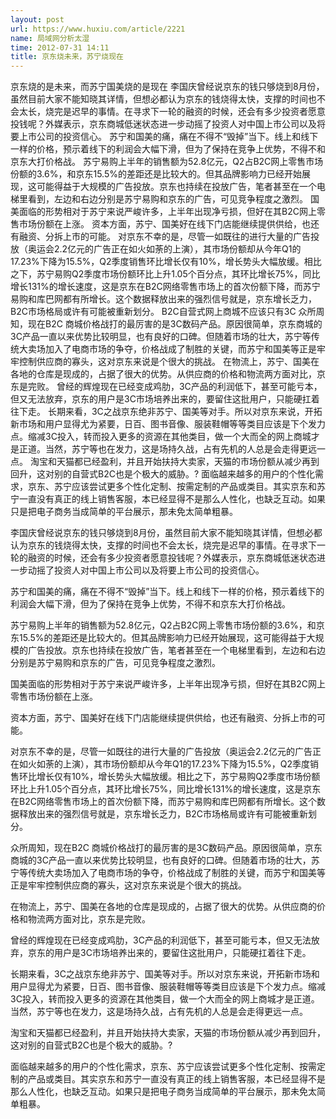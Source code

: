 ```yaml
---
layout: post
url: https://www.huxiu.com/article/2221
name: 局域网分析太湿
time: 2012-07-31 14:11
title: 京东烧未来，苏宁烧现在
---
```

京东烧的是未来，而苏宁国美烧的是现在 李国庆曾经说京东的钱只够烧到8月份，虽然目前大家不能知晓其详情，但想必都认为京东的钱烧得太快，支撑的时间也不会太长，烧完是迟早的事情。在寻求下一轮的融资的时候，还会有多少投资者愿意投钱呢？外媒表示，京东商城低迷状态进一步动摇了投资人对中国上市公司以及将要上市公司的投资信心。 苏宁和国美的痛，痛在不得不“毁掉”当下。线上和线下一样的价格，预示着线下的利润会大幅下滑，但为了保持在竞争上优势，不得不和京东大打价格战。 苏宁易购上半年的销售额为52.8亿元，Q2占B2C网上零售市场份额的3.6%，和京东15.5%的差距还是比较大的。但其品牌影响力已经开始展现，这可能得益于大规模的广告投放。京东也持续在投放广告，笔者甚至在一个电梯里看到，左边和右边分别是苏宁易购和京东的广告，可见竞争程度之激烈。 国美面临的形势相对于苏宁来说严峻许多，上半年出现净亏损，但好在其B2C网上零售市场份额在上涨。 资本方面，苏宁、国美好在线下门店能继续提供供给，也还有融资、分拆上市的可能。 对京东不幸的是，尽管一如既往的进行大量的广告投放（奥运会2.2亿元的广告正在如火如荼的上演），其市场份额却从今年Q1的17.23%下降为15.5%，Q2季度销售环比增长仅有10%，增长势头大幅放缓。相比之下，苏宁易购Q2季度市场份额环比上升1.05个百分点，其环比增长75%，同比增长131%的增长速度，这是京东在B2C网络零售市场上的首次份额下降，而苏宁易购和库巴网都有所增长。这个数据释放出来的强烈信号就是，京东增长乏力，B2C市场格局或许有可能被重新划分。 B2C自营式网上商城不应该只有3C 众所周知，现在B2C 商城价格战打的最厉害的是3C数码产品。原因很简单，京东商城的3C产品一直以来优势比较明显，也有良好的口碑。但随着市场的壮大，苏宁等传统大卖场加入了电商市场的争夺，价格战成了制胜的关键，而苏宁和国美等正是牢牢控制供应商的寡头，这对京东来说是个很大的挑战。 在物流上，苏宁、国美在各地的仓库是现成的，占据了很大的优势。从供应商的价格和物流两方面对比，京东是完败。 曾经的辉煌现在已经变成鸡肋，3C产品的利润低下，甚至可能亏本，但又无法放弃，京东的用户是3C市场培养出来的，要留住这批用户，只能硬扛着往下走。 长期来看，3C之战京东绝非苏宁、国美等对手。所以对京东来说，开拓新市场和用户显得尤为紧要，日百、图书音像、服装鞋帽等等类目应该是下个发力点。缩减3C投入，转而投入更多的资源在其他类目，做一个大而全的网上商城才是正道。当然，苏宁等也在发力，这是场持久战，占有先机的人总是会走得更远一点。 淘宝和天猫都已经盈利，并且开始扶持大卖家，天猫的市场份额从减少再到回升，这对别的自营式B2C也是个极大的威胁。? 面临越来越多的用户的个性化需求，京东、苏宁应该尝试更多个性化定制、按需定制的产品或类目。其实京东和苏宁一直没有真正的线上销售客服，本已经显得不是那么人性化，也缺乏互动。如果只是把电子商务当成简单的平台展示，那未免太简单粗暴。

李国庆曾经说京东的钱只够烧到8月份，虽然目前大家不能知晓其详情，但想必都认为京东的钱烧得太快，支撑的时间也不会太长，烧完是迟早的事情。在寻求下一轮的融资的时候，还会有多少投资者愿意投钱呢？外媒表示，京东商城低迷状态进一步动摇了投资人对中国上市公司以及将要上市公司的投资信心。

苏宁和国美的痛，痛在不得不“毁掉”当下。线上和线下一样的价格，预示着线下的利润会大幅下滑，但为了保持在竞争上优势，不得不和京东大打价格战。

苏宁易购上半年的销售额为52.8亿元，Q2占B2C网上零售市场份额的3.6%，和京东15.5%的差距还是比较大的。但其品牌影响力已经开始展现，这可能得益于大规模的广告投放。京东也持续在投放广告，笔者甚至在一个电梯里看到，左边和右边分别是苏宁易购和京东的广告，可见竞争程度之激烈。

国美面临的形势相对于苏宁来说严峻许多，上半年出现净亏损，但好在其B2C网上零售市场份额在上涨。

资本方面，苏宁、国美好在线下门店能继续提供供给，也还有融资、分拆上市的可能。

对京东不幸的是，尽管一如既往的进行大量的广告投放（奥运会2.2亿元的广告正在如火如荼的上演），其市场份额却从今年Q1的17.23%下降为15.5%，Q2季度销售环比增长仅有10%，增长势头大幅放缓。相比之下，苏宁易购Q2季度市场份额环比上升1.05个百分点，其环比增长75%，同比增长131%的增长速度，这是京东在B2C网络零售市场上的首次份额下降，而苏宁易购和库巴网都有所增长。这个数据释放出来的强烈信号就是，京东增长乏力，B2C市场格局或许有可能被重新划分。

众所周知，现在B2C 商城价格战打的最厉害的是3C数码产品。原因很简单，京东商城的3C产品一直以来优势比较明显，也有良好的口碑。但随着市场的壮大，苏宁等传统大卖场加入了电商市场的争夺，价格战成了制胜的关键，而苏宁和国美等正是牢牢控制供应商的寡头，这对京东来说是个很大的挑战。

在物流上，苏宁、国美在各地的仓库是现成的，占据了很大的优势。从供应商的价格和物流两方面对比，京东是完败。

曾经的辉煌现在已经变成鸡肋，3C产品的利润低下，甚至可能亏本，但又无法放弃，京东的用户是3C市场培养出来的，要留住这批用户，只能硬扛着往下走。

长期来看，3C之战京东绝非苏宁、国美等对手。所以对京东来说，开拓新市场和用户显得尤为紧要，日百、图书音像、服装鞋帽等等类目应该是下个发力点。缩减3C投入，转而投入更多的资源在其他类目，做一个大而全的网上商城才是正道。当然，苏宁等也在发力，这是场持久战，占有先机的人总是会走得更远一点。

淘宝和天猫都已经盈利，并且开始扶持大卖家，天猫的市场份额从减少再到回升，这对别的自营式B2C也是个极大的威胁。?

面临越来越多的用户的个性化需求，京东、苏宁应该尝试更多个性化定制、按需定制的产品或类目。其实京东和苏宁一直没有真正的线上销售客服，本已经显得不是那么人性化，也缺乏互动。如果只是把电子商务当成简单的平台展示，那未免太简单粗暴。

